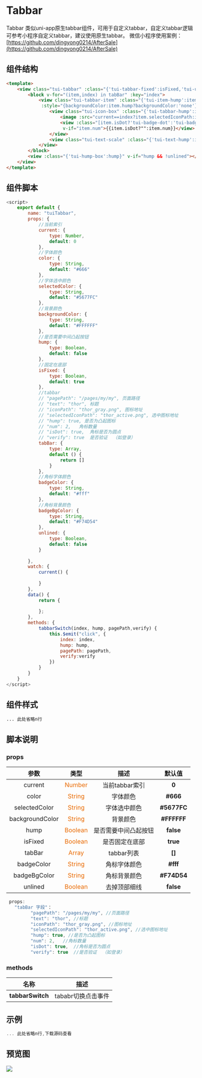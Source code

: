 # Tabbar
Tabbar 类似uni-app原生tabbar组件，可用于自定义tabbar，自定义tabbar逻辑可参考小程序自定义tabbar，建议使用原生tabbar。
微信小程序使用案例：[https://github.com/dingyong0214/AfterSale](https://github.com/dingyong0214/AfterSale)

## 组件结构
``` html
<template>
	<view class="tui-tabbar" :class="{'tui-tabbar-fixed':isFixed,'tui-unlined':unlined}" :style="{background:backgroundColor}">
		<block v-for="(item,index) in tabBar" :key="index">
			<view class="tui-tabbar-item" :class="{'tui-item-hump':item.hump}"
			 :style="{backgroundColor:item.hump?backgroundColor:'none'}" @tap="tabbarSwitch(index,item.hump,item.pagePath,item.verify)">
				<view class="tui-icon-box" :class="{'tui-tabbar-hump':item.hump}">
					<image :src="current==index?item.selectedIconPath:item.iconPath" :class="[item.hump?'':'tui-tabbar-icon']"></image>
					<view :class="[item.isDot?'tui-badge-dot':'tui-badge']" :style="{color:badgeColor,backgroundColor:badgeBgColor}"
					 v-if="item.num">{{item.isDot?"":item.num}}</view>
				</view>
				<view class="tui-text-scale" :class="{'tui-text-hump':item.hump}" :style="{color:current==index?selectedColor:color}">{{item.text}}</view>
			</view>
		</block>
		<view :class="{'tui-hump-box':hump}" v-if="hump && !unlined"></view>
	</view>
</template>
``` 

## 组件脚本
``` js
<script>
	export default {
		name: "tuiTabbar",
		props: {
			//当前索引
			current: {
				type: Number,
				default: 0
			},
			//字体颜色
			color: {
				type: String,
				default: "#666"
			},
			//字体选中颜色
			selectedColor: {
				type: String,
				default: "#5677FC"
			},
			//背景颜色
			backgroundColor: {
				type: String,
				default: "#FFFFFF"
			},
			//是否需要中间凸起按钮
			hump: {
				type: Boolean,
				default: false
			},
			//固定在底部
			isFixed: {
				type: Boolean,
				default: true
			},
			//tabbar
			// "pagePath": "/pages/my/my", 页面路径
			// "text": "thor", 标题
			// "iconPath": "thor_gray.png", 图标地址
			// "selectedIconPath": "thor_active.png", 选中图标地址
			// "hump": true, 是否为凸起图标
			// "num": 2,   角标数量
			// "isDot": true,  角标是否为圆点
			// "verify": true  是否验证  （如登录）
			tabBar: {
				type: Array,
				default () {
					return []
				}
			},
			//角标字体颜色
			badgeColor: {
				type: String,
				default: "#fff"
			},
			//角标背景颜色
			badgeBgColor: {
				type: String,
				default: "#F74D54"
			},
			unlined: {
				type: Boolean,
				default: false
			}
	
		},
		watch: {
			current() {
	           
			}
		},
		data() {
			return {
	
			};
		},
		methods: {
			tabbarSwitch(index, hump, pagePath,verify) {
				this.$emit("click", {
					index: index,
					hump: hump,
					pagePath: pagePath,
					verify:verify
				})
			}
		}
	}
</script>
``` 

## 组件样式

``` css
... 此处省略n行
``` 

## 脚本说明

###   props

|参数			|类型								|描述					|默认值			|
| :------------:| :------------:					| :------------:		| :------------:|
|current		|<font color=#e96900>Number</font>	|当前tabbar索引			|**0**			|
|color			|<font color=#e96900>String</font>	|字体颜色				|**#666**		|
|selectedColor	|<font color=#e96900>String</font>	|字体选中颜色			|**#5677FC**	|
|backgroundColor|<font color=#e96900>String</font>	|背景颜色				|**#FFFFFF**	|
|hump			|<font color=#e96900>Boolean</font>	|是否需要中间凸起按钮	|**false**		|
|isFixed		|<font color=#e96900>Boolean</font>	|是否固定在底部			|**true**		|
|tabBar			|<font color=#e96900>Array</font>	|tabbar列表				|**[]**			|
|badgeColor		|<font color=#e96900>String</font>	|角标字体颜色			|**#fff**		|
|badgeBgColor	|<font color=#e96900>String</font>	|角标背景颜色			|**#F74D54**	|
|unlined		|<font color=#e96900>Boolean</font>	|去掉顶部细线			|**false**		|

``` js
 props:
   "tabBar 字段"：
		 "pagePath": "/pages/my/my", //页面路径
		 "text": "thor", //标题
		 "iconPath": "thor_gray.png", //图标地址
		 "selectedIconPath": "thor_active.png", //选中图标地址
		 "hump": true, //是否为凸起图标
		 "num": 2,   //角标数量
		 "isDot": true,  //角标是否为圆点
		 "verify": true  //是否验证  （如登录）
```

###  methods

|名称				|描述				|
|:------------:		|:------------:		|
|**tabbarSwitch**	|tababr切换点击事件	|

## 示例

``` js
... 此处省略n行,下载源码查看
``` 

## 预览图
![](https://thorui.cn/img/V140/4.png)